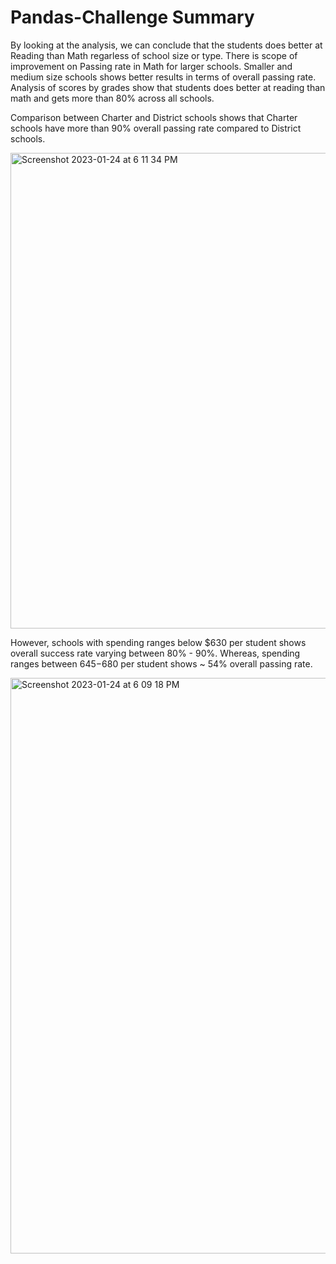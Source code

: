 # Pandas-Challenge Summary

By looking at the analysis, we can conclude that the students does better at Reading than Math regarless of school size or type. There is scope of improvement on Passing rate in Math for larger schools. Smaller and medium size schools shows better results in terms of overall passing rate. Analysis of scores by grades show that students does better at reading than math and gets more than 80% across all schools.


Comparison between Charter and District schools shows that Charter schools have more than 90% overall passing rate compared to District schools. 

<img width="761" alt="Screenshot 2023-01-24 at 6 11 34 PM" src="https://user-images.githubusercontent.com/120361200/214441752-3ba14942-9afb-4796-b671-2ea89a22a341.png">


However, schools with spending ranges below $630 per student shows overall success rate varying between 80% - 90%. Whereas, spending ranges between $645-$680 per student shows ~ 54% overall passing rate.

<img width="921" alt="Screenshot 2023-01-24 at 6 09 18 PM" src="https://user-images.githubusercontent.com/120361200/214441529-afc2e99a-140d-4df4-8dad-3853722a0c5b.png">
